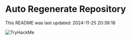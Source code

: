 # Auto Regenerate Repository

This README was last updated: 2024-11-25 20:39:18

 ![TryHackMe](https://tryhackme.com/badge/533634)
